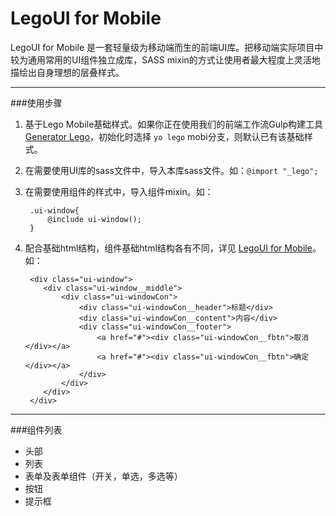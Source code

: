 # LegoUI for Mobile

LegoUI for Mobile 是一套轻量级为移动端而生的前端UI库。把移动端实际项目中较为通用常用的UI组件独立成库，SASS mixin的方式让使用者最大程度上灵活地描绘出自身理想的层叠样式。

---

###使用步骤

1. 基于Lego Mobile基础样式。如果你正在使用我们的前端工作流Gulp构建工具 [Generator Lego](https://github.com/duowan/generator-lego)，初始化时选择 `yo lego` mobi分支，则默认已有该基础样式。

2. 在需要使用UI库的sass文件中，导入本库sass文件。如：`@import "_lego";`

3. 在需要使用组件的样式中，导入组件mixin。如：
	
		.ui-window{
			@include ui-window();
		}
		
4. 配合基础html结构，组件基础html结构各有不同，详见 [LegoUI for Mobile]()。如：

		<div class="ui-window">
	       <div class="ui-window__middle">
	           <div class="ui-windowCon">
	               <div class="ui-windowCon__header">标题</div>
	               <div class="ui-windowCon__content">内容</div>
	               <div class="ui-windowCon__footer">
	                   <a href="#"><div class="ui-windowCon__fbtn">取消</div></a>
	                   <a href="#"><div class="ui-windowCon__fbtn">确定</div></a>
	               </div>
	           </div>
	       </div>
	    </div>
	    
---

###组件列表
* 头部
* 列表
* 表单及表单组件（开关，单选，多选等）
* 按钮
* 提示框
